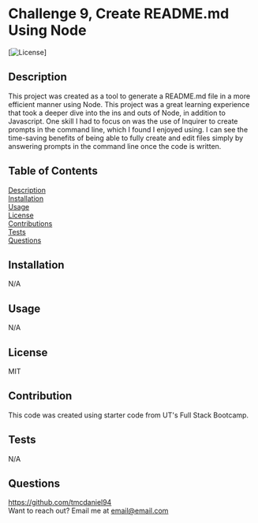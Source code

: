 # Challenge 9, Create README.md Using Node 
[![License]()]

## Description
This project was created as a tool to generate a README.md file in a more efficient manner using Node. This project was a great learning experience that took a deeper dive into the ins and outs of Node, in addition to Javascript. One skill I had to focus on was the use of Inquirer to create prompts in the command line, which I found I enjoyed using. I can see the time-saving benefits of being able to fully create and edit files simply by answering prompts in the command line once the code is written. 

## Table of Contents
[Description](#description)\
[Installation](#installation)\
[Usage](#usage)\
[License](#license)\
[Contributions](#contributions)\
[Tests](#tests)\
[Questions](#questions)

## Installation
N/A

## Usage
N/A

## License
MIT

## Contribution
This code was created using starter code from UT's Full Stack Bootcamp.

## Tests
N/A

## Questions
https://github.com/tmcdaniel94 \
Want to reach out? Email me at email@email.com
